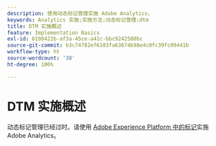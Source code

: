 ```yaml
---
description: 使用动态标记管理实施 Adobe Analytics。
keywords: Analytics 实施;实施方法;动态标记管理;dtm
title: DTM 实施概述
feature: Implementation Basics
exl-id: 0198422b-af3a-45ce-a41c-bbc9242580bc
source-git-commit: b3c74782ef6183fa63674b98e4c0fc39fc09441b
workflow-type: ht
source-wordcount: '38'
ht-degree: 100%

---
```


# DTM 实施概述

动态标记管理已经过时。请使用 [Adobe Experience Platform 中的标记](/help/implement/launch/overview.md)实施 Adobe Analytics。
